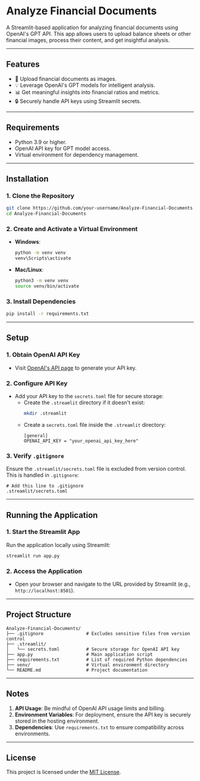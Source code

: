 # **Analyze Financial Documents**

A Streamlit-based application for analyzing financial documents using OpenAI's GPT API. This app allows users to upload balance sheets or other financial images, process their content, and get insightful analysis.

---

## **Features**
- 📄 Upload financial documents as images.
- 💡 Leverage OpenAI's GPT models for intelligent analysis.
- 📊 Get meaningful insights into financial ratios and metrics.
- 🔒 Securely handle API keys using Streamlit secrets.

---

## **Requirements**
- Python 3.9 or higher.
- OpenAI API key for GPT model access.
- Virtual environment for dependency management.

---

## **Installation**

### **1. Clone the Repository**
```bash
git clone https://github.com/your-username/Analyze-Financial-Documents.git
cd Analyze-Financial-Documents
```

### **2. Create and Activate a Virtual Environment**
- **Windows**:
  ```bash
  python -m venv venv
  venv\Scripts\activate
  ```
- **Mac/Linux**:
  ```bash
  python3 -m venv venv
  source venv/bin/activate
  ```

### **3. Install Dependencies**
```bash
pip install -r requirements.txt
```

---

## **Setup**

### **1. Obtain OpenAI API Key**
- Visit [OpenAI's API page](https://platform.openai.com/account/api-keys) to generate your API key.

### **2. Configure API Key**
- Add your API key to the `secrets.toml` file for secure storage:
  - Create the `.streamlit` directory if it doesn't exist:
    ```bash
    mkdir .streamlit
    ```
  - Create a `secrets.toml` file inside the `.streamlit` directory:
    ```plaintext
    [general]
    OPENAI_API_KEY = "your_openai_api_key_here"
    ```

### **3. Verify `.gitignore`**
Ensure the `.streamlit/secrets.toml` file is excluded from version control. This is handled in `.gitignore`:
```plaintext
# Add this line to .gitignore
.streamlit/secrets.toml
```

---

## **Running the Application**

### **1. Start the Streamlit App**
Run the application locally using Streamlit:
```bash
streamlit run app.py
```

### **2. Access the Application**
- Open your browser and navigate to the URL provided by Streamlit (e.g., `http://localhost:8501`).

---

## **Project Structure**

```
Analyze-Financial-Documents/
├── .gitignore                # Excludes sensitive files from version control
├── .streamlit/
│   └── secrets.toml          # Secure storage for OpenAI API key
├── app.py                    # Main application script
├── requirements.txt          # List of required Python dependencies
├── venv/                     # Virtual environment directory
└── README.md                 # Project documentation
```

---

## **Notes**
1. **API Usage**: Be mindful of OpenAI API usage limits and billing.
2. **Environment Variables**: For deployment, ensure the API key is securely stored in the hosting environment.
3. **Dependencies**: Use `requirements.txt` to ensure compatibility across environments.

---

## **License**

This project is licensed under the [MIT License](LICENSE).